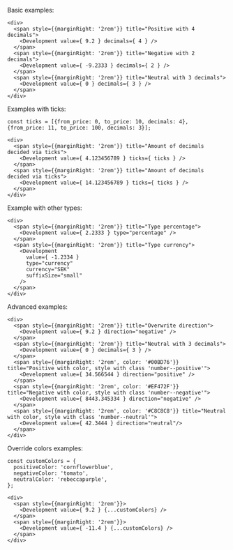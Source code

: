 Basic examples:

    <div>
      <span style={{marginRight: '2rem'}} title="Positive with 4 decimals">
        <Development value={ 9.2 } decimals={ 4 } />
      </span>
      <span style={{marginRight: '2rem'}} title="Negative with 2 decimals">
        <Development value={ -9.2333 } decimals={ 2 } />
      </span>
      <span style={{marginRight: '2rem'}} title="Neutral with 3 decimals">
        <Development value={ 0 } decimals={ 3 } />
      </span>
    </div>

Examples with ticks:

    const ticks = [{from_price: 0, to_price: 10, decimals: 4}, {from_price: 11, to_price: 100, decimals: 3}];

    <div>
      <span style={{marginRight: '2rem'}} title="Amount of decimals decided via ticks">
        <Development value={ 4.123456789 } ticks={ ticks } />
      </span>
      <span style={{marginRight: '2rem'}} title="Amount of decimals decided via ticks">
        <Development value={ 14.123456789 } ticks={ ticks } />
      </span>
    </div>

Example with other types:

    <div>
      <span style={{marginRight: '2rem'}} title="Type percentage">
        <Development value={ 2.2333 } type="percentage" />
      </span>
      <span style={{marginRight: '2rem'}} title="Type currency">
        <Development
          value={ -1.2334 }
          type="currency"
          currency="SEK"
          suffixSize="small"
        />
      </span>
    </div>

Advanced examples:

    <div>
      <span style={{marginRight: '2rem'}} title="Overwrite direction">
        <Development value={ 9.2 } direction="negative" />
      </span>
      <span style={{marginRight: '2rem'}} title="Neutral with 3 decimals">
        <Development value={ 0 } decimals={ 3 } />
      </span>
      <span style={{marginRight: '2rem', color: '#00BD76'}} title="Positive with color, style with class 'number--positive'">
        <Development value={ 34.566544 } direction="positive" />
      </span>
      <span style={{marginRight: '2rem', color: '#EF472F'}} title="Negative with color, style with class 'number--negative'">
        <Development value={ 8443.345334 } direction="negative" />
      </span>
      <span style={{marginRight: '2rem', color: '#C8C8C8'}} title="Neutral with color, style with class 'number--neutral'">
        <Development value={ 42.3444 } direction="neutral"/>
      </span>
    </div>

Override colors examples:

    const customColors = {
      positiveColor: 'cornflowerblue',
      negativeColor: 'tomato',
      neutralColor: 'rebeccapurple',
    };

    <div>
      <span style={{marginRight: '2rem'}}>
        <Development value={ 9.2 } {...customColors} />
      </span>
      <span style={{marginRight: '2rem'}}>
        <Development value={ -11.4 } {...customColors} />
      </span>
    </div>
